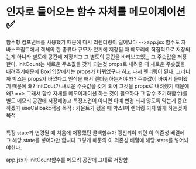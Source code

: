 # 인자로 들어오는 함수 자체를 메모이제이션✅

함수형 컴포넌트를 사용했기 때문에 다시 리렌더링이 일어났다
-->app.jsx
함수도 자바스크립트에서 객체의 한 종류다 규모가 있기에 저장될 때 메모리에 직접적으로 저장되는게 아니라 별도에 공간에 저장되고 그 별도의 공간을 바라보고있는 그 주솟값을 저장한다. 
initCount는 새로운 주소값을 갖게 되는것 props로 내려줄 때 새로운 주솟값을 내려주기때문에 Box1입장에서는 props가 바뀌었구나 하고 다시 렌더링이 된다.
그러니까 박스는 props가 바꼈다고 인식을 해서 렌더링하는거야 왜? 주솟값이 바껴서 들어왔기 때문에 왜? initCout가 새로운 주솟값을 갖게 되어 그것을 props로 내려줬기 때문에 왜? 
==> 그래서 함수 자체를 메모이제이션 하는 것이 필요하다
그 함수 초기화함수)를 별도 메모리 공간에 저장해놓고 특정조건이 아니면 아예 변경 되지 않도록 막는게 중요하겠따 useCallbakc적용
목적 :  카운트가 됐을 때 박스1이 렌더링 되지 않게 하는것이 목적

```js

```
특정 state가 변경될 때 처음에 저장했던 콜백함수가 갱신되야 되면 이 의존성 배열에 그 해당 state를 넣어야만 합니다 그렇게 때문의 이 의존성 배열에 해당 state를 넣어놔야한다.

app.jsx가 initCount함수를 메모리 공간에 그대로 저장함
